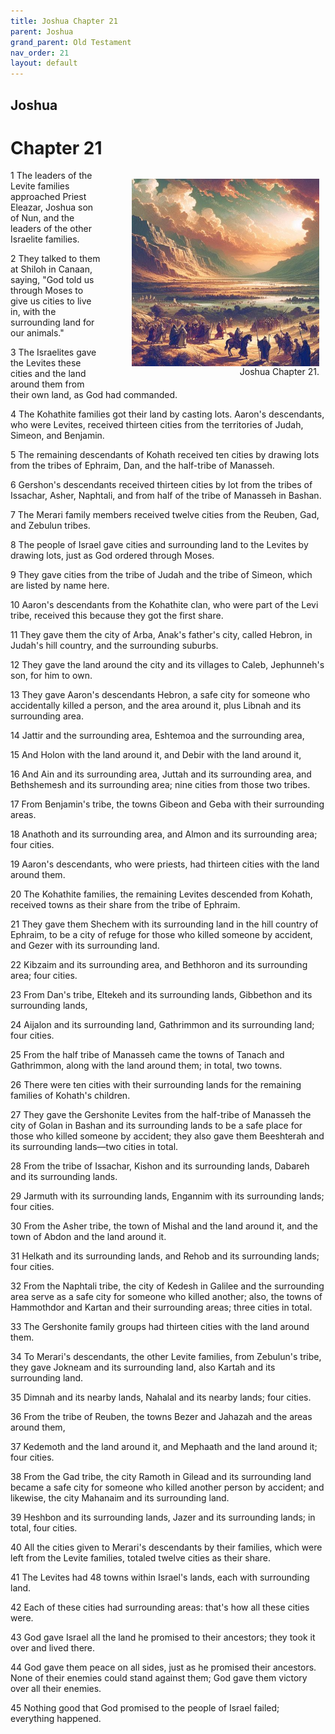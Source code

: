 ```yaml
---
title: Joshua Chapter 21
parent: Joshua
grand_parent: Old Testament
nav_order: 21
layout: default
---
```


## Joshua

# Chapter 21

<figure style="float: right; margin-right: 10px;">
    <img src="/assets/Image/Joshua/500/21.jpg" alt="Joshua Chapter 21" style="width: 300px; height: 300px; float: right;padding-left: 10px;"/>
    <figcaption style="clear: both;text-align: right;">Joshua Chapter 21.</figcaption>
</figure>
1 The leaders of the Levite families approached Priest Eleazar, Joshua son of Nun, and the leaders of the other Israelite families.

2 They talked to them at Shiloh in Canaan, saying, "God told us through Moses to give us cities to live in, with the surrounding land for our animals."

3 The Israelites gave the Levites these cities and the land around them from their own land, as God had commanded.

4 The Kohathite families got their land by casting lots. Aaron's descendants, who were Levites, received thirteen cities from the territories of Judah, Simeon, and Benjamin.

5 The remaining descendants of Kohath received ten cities by drawing lots from the tribes of Ephraim, Dan, and the half-tribe of Manasseh.

6 Gershon's descendants received thirteen cities by lot from the tribes of Issachar, Asher, Naphtali, and from half of the tribe of Manasseh in Bashan.

7 The Merari family members received twelve cities from the Reuben, Gad, and Zebulun tribes.

8 The people of Israel gave cities and surrounding land to the Levites by drawing lots, just as God ordered through Moses.

9 They gave cities from the tribe of Judah and the tribe of Simeon, which are listed by name here.

10 Aaron's descendants from the Kohathite clan, who were part of the Levi tribe, received this because they got the first share.

11 They gave them the city of Arba, Anak's father's city, called Hebron, in Judah's hill country, and the surrounding suburbs.

12 They gave the land around the city and its villages to Caleb, Jephunneh's son, for him to own.

13 They gave Aaron's descendants Hebron, a safe city for someone who accidentally killed a person, and the area around it, plus Libnah and its surrounding area.

14 Jattir and the surrounding area, Eshtemoa and the surrounding area,

15 And Holon with the land around it, and Debir with the land around it,

16 And Ain and its surrounding area, Juttah and its surrounding area, and Bethshemesh and its surrounding area; nine cities from those two tribes.

17 From Benjamin's tribe, the towns Gibeon and Geba with their surrounding areas.

18 Anathoth and its surrounding area, and Almon and its surrounding area; four cities.

19 Aaron's descendants, who were priests, had thirteen cities with the land around them.

20 The Kohathite families, the remaining Levites descended from Kohath, received towns as their share from the tribe of Ephraim.

21 They gave them Shechem with its surrounding land in the hill country of Ephraim, to be a city of refuge for those who killed someone by accident, and Gezer with its surrounding land.

22 Kibzaim and its surrounding area, and Bethhoron and its surrounding area; four cities.

23 From Dan's tribe, Eltekeh and its surrounding lands, Gibbethon and its surrounding lands,

24 Aijalon and its surrounding land, Gathrimmon and its surrounding land; four cities.

25 From the half tribe of Manasseh came the towns of Tanach and Gathrimmon, along with the land around them; in total, two towns.

26 There were ten cities with their surrounding lands for the remaining families of Kohath's children.

27 They gave the Gershonite Levites from the half-tribe of Manasseh the city of Golan in Bashan and its surrounding lands to be a safe place for those who killed someone by accident; they also gave them Beeshterah and its surrounding lands—two cities in total.

28 From the tribe of Issachar, Kishon and its surrounding lands, Dabareh and its surrounding lands.

29 Jarmuth with its surrounding lands, Engannim with its surrounding lands; four cities.

30 From the Asher tribe, the town of Mishal and the land around it, and the town of Abdon and the land around it.

31 Helkath and its surrounding lands, and Rehob and its surrounding lands; four cities.

32 From the Naphtali tribe, the city of Kedesh in Galilee and the surrounding area serve as a safe city for someone who killed another; also, the towns of Hammothdor and Kartan and their surrounding areas; three cities in total.

33 The Gershonite family groups had thirteen cities with the land around them.

34 To Merari's descendants, the other Levite families, from Zebulun's tribe, they gave Jokneam and its surrounding land, also Kartah and its surrounding land.

35 Dimnah and its nearby lands, Nahalal and its nearby lands; four cities.

36 From the tribe of Reuben, the towns Bezer and Jahazah and the areas around them,

37 Kedemoth and the land around it, and Mephaath and the land around it; four cities.

38 From the Gad tribe, the city Ramoth in Gilead and its surrounding land became a safe city for someone who killed another person by accident; and likewise, the city Mahanaim and its surrounding land.

39 Heshbon and its surrounding lands, Jazer and its surrounding lands; in total, four cities.

40 All the cities given to Merari's descendants by their families, which were left from the Levite families, totaled twelve cities as their share.

41 The Levites had 48 towns within Israel's lands, each with surrounding land.

42 Each of these cities had surrounding areas: that's how all these cities were.

43 God gave Israel all the land he promised to their ancestors; they took it over and lived there.

44 God gave them peace on all sides, just as he promised their ancestors. None of their enemies could stand against them; God gave them victory over all their enemies.

45 Nothing good that God promised to the people of Israel failed; everything happened.


